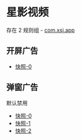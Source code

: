 # 星影视频

存在 2 规则组 - [com.xsj.app](/src/apps/com.xsj.app.ts)

## 开屏广告

- [快照-0](https://i.gkd.li/import/13670193)

## 弹窗广告

默认禁用

- [快照-0](https://i.gkd.li/import/13625504)
- [快照-1](https://i.gkd.li/import/13761165)
- [快照-2](https://i.gkd.li/import/13670176)
